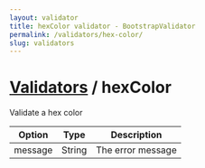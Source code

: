 ```yaml
---
layout: validator
title: hexColor validator - BootstrapValidator
permalink: /validators/hex-color/
slug: validators
---
```


# <a href="/validators/">Validators</a> / hexColor

Validate a hex color

Option  | Type   | Description
--------|--------|------------
message | String | The error message